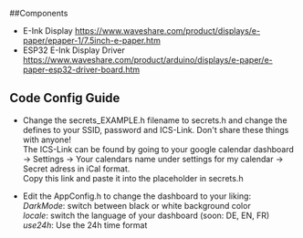 ##Components
- E-Ink Display https://www.waveshare.com/product/displays/e-paper/epaper-1/7.5inch-e-paper.htm
- ESP32 E-Ink Display Driver https://www.waveshare.com/product/arduino/displays/e-paper/e-paper-esp32-driver-board.htm

## Code Config Guide
- Change the secrets_EXAMPLE.h filename to secrets.h and change the defines to your SSID, password and ICS-Link. Don't share these things with anyone!  
    The ICS-Link can be found by going to your google calendar dashboard -> Settings -> Your calendars name under settings for my calendar -> Secret adress in iCal format.  
    Copy this link and paste it into the placeholder in secrets.h

- Edit the AppConfig.h to change the dashboard to your liking:  
    *DarkMode*: switch between black or white background color  
    *locale*: switch the language of your dashboard (soon: DE, EN, FR)
    *use24h*: Use the 24h time format
      


  
